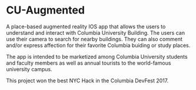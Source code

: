 # CU-Augmented

A place-based augmented reality IOS app that allows the users to understand and interact with Columbia University Building. The users can use their camera to search for nearby buildings. They can also comment and/or express affection for their favorite Columbia buiding or study places.

The app is intended to be marketized among Columbia University students and faculty members as well as annual tourists to the world-famous university campus.

This project won the best NYC Hack in the Columbia DevFest 2017.
